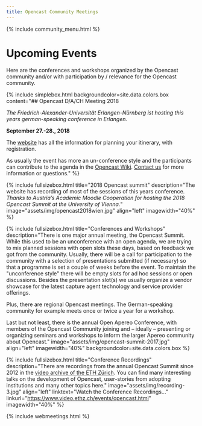 ```yaml
---
title: Opencast Community Meetings
---
```


{% include community_menu.html %}

# Upcoming Events
Here are the conferences and workshops organized by the Opencast community and/or with participation by / relevance for the Opencast community.

{% include simplebox.html backgroundcolor=site.data.colors.box
content="## Opencast D/A/CH Meeting 2018

*The Friedrich-Alexander-Universität Erlangen-Nürnberg ist hosting this years german-speaking conference in Erlangen.*

**September 27.-28., 2018**

The [website](https://www.opencast.fau.de/) has all the information for planning your itinerary, with registration.

As usually the event has more an un-conference style and the participants can contribute to the agenda in the [Opencast Wiki](https://opencast.jira.com/wiki/spaces/MHDE/pages/368607233/Themen+f+r+das+Treffen+der+DACH+Community+2018).
[Contact us](http://www.opencast.org/events) for more information or questions." %}

{% include fullsizebox.html
title="2018 Opencast summit"
description="The website has recording of most of the sessions of this years conference.
*Thanks to Austria’s Academic Moodle Cooperation for hosting the 2018 Opencast Summit at the University of Vienna.*"
image="assets/img/opencast2018wien.jpg"
align="left"
imagewidth="40%"
%}

{% include fullsizebox.html
title="Conferences and Workshops"
description="There is one major annual meeting, the Opencast Summit. While this used to be an unconference with an open agenda, we are trying to mix planned sessions with open slots these days, based on feedback we got from the community. Usually, there will be a call for participation to the community with a selection of presentations submitted (if necessary) so that a programme is set a couple of weeks before the event. To maintain the \"unconference style\" there will be empty slots for ad hoc sessions or open discussions. Besides the presentation slot(s) we usually organize a vendor showcase for the latest capture agent technology and service provider offerings.

Plus, there are regional Opencast meetings. The German-speaking community for example meets once or twice a year for a workshop.

Last but not least, there is the annual Open Apereo Conference, with members of the Opencast Community joining and – ideally – presenting or organizing seminars and workshops to inform the larger Apereo community about Opencast."
image="assets/img/opencast-summit-2017.jpg"
align="left"
imagewidth="40%"
backgroundcolor=site.data.colors.box
%}

{% include fullsizebox.html
title="Conference Recordings"
description="There are recordings from the annual Opencast Summit since 2012 in the [video archive of the ETH Zürich](https://www.video.ethz.ch/events/opencast.html). You can find many interesting talks on the development of Opencast, user-stories from adopting institutions and many other topics here."
image="assets/img/recording-3.jpg"
align="left"
linktext="Watch the Conference Recordings..."
linkurl="https://www.video.ethz.ch/events/opencast.html"
imagewidth="40%"
%}

{% include webmeetings.html %}
